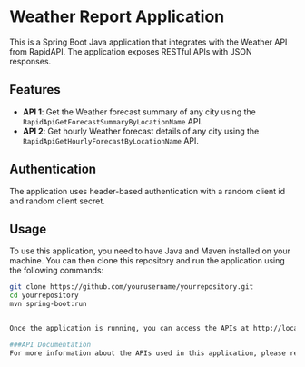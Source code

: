 # Weather Report Application

This is a Spring Boot Java application that integrates with the Weather API from RapidAPI. The application exposes RESTful APIs with JSON responses.

## Features

- **API 1**: Get the Weather forecast summary of any city using the `RapidApiGetForecastSummaryByLocationName` API.
- **API 2**: Get hourly Weather forecast details of any city using the `RapidApiGetHourlyForecastByLocationName` API.

## Authentication

The application uses header-based authentication with a random client id and random client secret.

## Usage

To use this application, you need to have Java and Maven installed on your machine. You can then clone this repository and run the application using the following commands:

```bash
git clone https://github.com/yourusername/yourrepository.git
cd yourrepository
mvn spring-boot:run


Once the application is running, you can access the APIs at http://localhost:8080/forecastSummary/{city} and http://localhost:8080/hourlyForecast/{city}.

###API Documentation
For more information about the APIs used in this application, please refer to the RapidAPI documentation.



